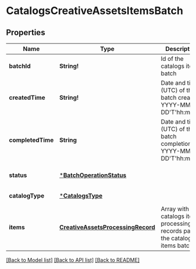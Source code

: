 # CatalogsCreativeAssetsItemsBatch

## Properties
Name | Type | Description | Notes
------------ | ------------- | ------------- | -------------
**batchId** | **String!** | Id of the catalogs items batch | [optional] [default to null]
**createdTime** | **String!** | Date and time (UTC) of the batch creation: YYYY-MM-DD&#39;T&#39;hh:mm:ss | [optional] [readonly] [default to null]
**completedTime** | **String** | Date and time (UTC) of the batch completion: YYYY-MM-DD&#39;T&#39;hh:mm:ss | [optional] [readonly] [default to null]
**status** | [***BatchOperationStatus**](BatchOperationStatus.md) |  | [optional] [default to null]
**catalogType** | [***CatalogsType**](CatalogsType.md) |  | [default to null]
**items** | [**CreativeAssetsProcessingRecord**](CreativeAssetsProcessingRecord.md) | Array with the catalogs items processing records part of the catalogs items batch | [optional] [default to null]

[[Back to Model list]](../README.md#documentation-for-models) [[Back to API list]](../README.md#documentation-for-api-endpoints) [[Back to README]](../README.md)


